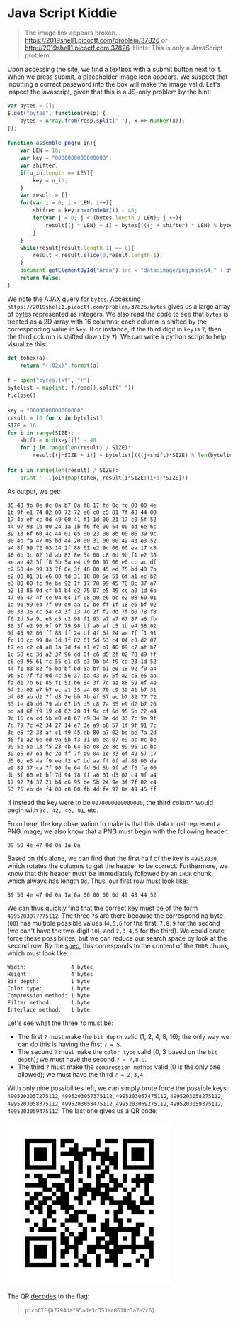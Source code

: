 # Java Script Kiddie

> The image link appears broken... https://2019shell1.picoctf.com/problem/37826 or http://2019shell1.picoctf.com:37826.
> Hints: This is only a JavaScript problem.

Upon accessing the site, we find a textbox with a submit button next to it. When we press submit, a placeholder image icon appears. We suspect that inputting a correct password into the box will make the image valid. Let's inspect the javascript, given that this is a JS-only problem by the hint:

```js
var bytes = [];
$.get("bytes", function(resp) {
	bytes = Array.from(resp.split(" "), x => Number(x));
});

function assemble_png(u_in){
	var LEN = 16;
	var key = "0000000000000000";
	var shifter;
	if(u_in.length == LEN){
		key = u_in;
	}
	var result = [];
	for(var i = 0; i < LEN; i++){
		shifter = key.charCodeAt(i) - 48;
		for(var j = 0; j < (bytes.length / LEN); j ++){
			result[(j * LEN) + i] = bytes[(((j + shifter) * LEN) % bytes.length) + i]
		}
	}
	while(result[result.length-1] == 0){
		result = result.slice(0,result.length-1);
	}
	document.getElementById("Area").src = "data:image/png;base64," + btoa(String.fromCharCode.apply(null, new Uint8Array(result)));
	return false;
}
```
We note the AJAX query for `bytes`. Accessing `https://2019shell1.picoctf.com/problem/37826/bytes` gives us a large array of [bytes](bytes.txt) represented as integers. We also read the code to see that `bytes` is treated as a 2D array with 16 columns; each column is shifted by the corresponding value in `key`. (For instance, if the third digit in `key` is `7`, then the third column is shifted down by `7`). We can write a python script to help visualize this:

```python
def tohex(a):
	return "{:02x}".format(a)

f = open("bytes.txt", "r")
bytelist = map(int, f.read().split(" "))
f.close()

key = "0000000000000000"
result = [0 for x in bytelist]
SIZE = 16
for i in range(SIZE):
	shift = ord(key[i]) - 48
	for j in range(len(result) / SIZE):
		result[(j*SIZE + i)] = bytelist[(((j+shift)*SIZE) % len(bytelist)) + i]

for i in range(len(result) / SIZE):
	print ' '.join(map(tohex, result[i*SIZE:(i+1)*SIZE]))
```
As output, we get:
```
35 48 9b 0e 0c 0a b7 0a f8 17 fd 0c fc 00 00 4e
1b 9f e1 74 82 00 72 72 e6 c0 c5 81 7f 48 44 00
17 4a ef cc 0d 49 00 41 f1 1d 00 21 17 c0 5f 52
44 97 93 1b 00 24 1a 1b f6 fe 00 54 00 4d 6e 6c
89 13 6f 60 4c 44 01 e5 00 23 00 8b 00 06 39 9c
00 4b fa 47 05 bd 44 20 00 31 00 00 49 43 e3 52
a4 8f 99 72 03 14 2f 88 01 e2 9c 00 00 ea 17 c8
40 6b 3c 02 1d ab 82 8e 54 00 c8 0d 9b f1 e2 30
ae ae 42 5f f8 5b 5a e4 c9 00 97 00 e0 cc ac df
c2 50 4e 99 33 7f 0e 3f 48 00 45 ed 75 bd 40 7b
e2 00 01 31 e6 00 fd 31 18 00 5e 51 6f a1 ec b2
e3 00 00 fc 9e be 92 1f 17 78 99 45 78 8c 37 a7
a2 10 85 0d cf b4 b4 e2 75 07 e5 49 cc a0 1d 6b
47 06 47 4f ce 04 64 1f 08 a0 e6 bc e2 08 60 01
1a 96 99 e4 7f 09 d9 aa e2 be ff 1f 18 e6 bf 02
00 33 36 cc 54 c4 3f 13 7d 2f f2 dd 7f b0 78 f8
f6 2d 5a 9c e5 c5 c2 98 f1 93 a7 a7 67 87 a6 fb
80 3f e2 90 9f 97 79 98 bf a0 af c5 1b e4 58 02
0f 45 92 06 ff 88 ff 24 bf 4f 6f 24 ae 7f f1 91
fc 18 cc 99 8e 1d 1f 82 61 5d 53 c4 04 c0 d2 07
f7 eb c2 c4 a8 1a 7d f4 a1 e7 b1 40 09 c7 af b7
1c 58 ec 3d a2 37 96 dd 0f c6 d5 2f 02 78 d9 ff
c6 e9 95 61 fc 55 e1 d5 e3 9b b4 f9 cd 23 1d 52
44 f1 83 82 f5 bb bf bd 5a bf b1 e0 18 92 f0 a4
0b 5c 7f f2 0d 4c 56 37 ba 43 07 5f a2 c5 e5 aa
fa d1 7b 61 85 f1 52 b6 84 3f 7c aa 88 59 ef 4e
6f 2b 02 e7 b7 ec a1 35 a4 08 79 c9 39 41 b7 31
bf 68 ab d2 7f d3 7e bb 7b ef 57 ec b7 82 77 72
33 1e d9 d6 79 ab 07 b5 d5 c8 7a 35 e9 d2 b7 26
bd a4 6f f9 19 c4 62 28 1f 9c cf 6d 95 5b 22 44
0c 16 ca cd 5b e0 e8 67 c9 34 8e dd 33 7c 9e 9f
7d 79 7c 42 34 27 14 e7 3e a9 b0 57 1f 9f 91 7c
3e e5 f2 33 af c1 f9 45 eb 80 a7 02 be be 7a 2d
d5 f1 a2 6e ed 9a 5b f3 31 05 ea 07 e9 ac 0c be
99 5e 5e 13 f5 23 4b 64 5a e8 2e 8e 99 96 1c bc
39 e5 e7 ea bc 2e ff 7f e9 04 1e 33 ef 49 57 17
d5 0b e3 4a f9 ee f2 e7 bd aa ff 6f af 86 00 da
e9 89 37 ca 7f 90 fe 64 fd 5d 5b 9f a5 f6 fe 00
db 5f 60 e1 bf 7d 94 78 ff a0 01 d3 02 c4 9f a4
17 92 74 37 21 b4 c6 95 be 5b 24 9e 3f 7f 02 c4
53 76 eb de f4 00 c0 00 fb 4d fe 97 8a 49 45 ff
```
If instead the key were to be `0070000000000000`, the third _column_ would begin with `3c, 42, 4e, 01`, etc.

From here, the key observation to make is that this data must represent a PNG image; we also know that a PNG must begin with the following header:
```
89 50 4e 47 0d 0a 1a 0a
```
Based on this alone, we can find that the first half of the key is `49952030`, which rotates the columns to get the header to be correct. Furthermore, we know that this header must be immediately followed by an `IHDR` chunk, which always has length `0d`. Thus, our first row must look like:
```
89 50 4e 47 0d 0a 1a 0a 00 00 00 0d 49 48 44 52
```
We can thus quickly find that the correct key must be of the form `49952030???75112`. The three `?`s are there because the corresponding byte (`00`) has multiple possible values (`4,5,6` for the first, `7,8,9` for the second (we can't have the two-digit `10`), and `2,3,4,5` for the third). We could brute force these possibilites, but we can reduce our search space by look at the second row. By the [spec](http://www.libpng.org/pub/png/spec/1.2/PNG-Chunks.html), this corresponds to the content of the `IHDR` chunk, which must look like:
```
Width:              4 bytes
Height:             4 bytes
Bit depth:          1 byte
Color type:         1 byte
Compression method: 1 byte
Filter method:      1 byte
Interlace method:   1 byte
```
Let's see what the three `?`s must be:

- The first `?` must make the `bit depth` valid (1, 2, 4, 8, 16); the only way we can do this is having the first `? = 5`.
- The second `?` must make the `color type` valid (0, 3 based on the `bit depth`); we must have the second `? = 7,8,9`.
- The third `?` must make the `compression method` valid (0 is the only one allowed); we must have the third `? = 2,3,4`.

With only nine possibilites left, we can simply brute force the possible keys: `4995203057275112`, `4995203057375112`, `4995203057475112`, `4995203058275112`, `4995203058375112`, `4995203058475112`, `4995203059275112`, `4995203059375112`, `4995203059475112`. The last one gives us a QR code:

![QR Code](qr.png "QR Code")

The QR [decodes](https://zxing.org/w/decode.jspx) to the flag:

> `picoCTF{b7794daf95ade3c353aa8618c3a7e2c6}`